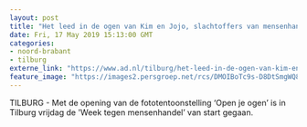```yaml
---
layout: post
title: "Het leed in de ogen van Kim en Jojo, slachtoffers van mensenhandel"
date: Fri, 17 May 2019 15:13:00 GMT
categories: 
- noord-brabant 
- tilburg 
externe_link: "https://www.ad.nl/tilburg/het-leed-in-de-ogen-van-kim-en-jojo-slachtoffers-van-mensenhandel~a9a847f7/"
feature_image: "https://images2.persgroep.net/rcs/DMOIBoTc9s-D8DtSmgWQ8Hqb-4E/diocontent/148615853/_fitwidth/400/?appId=21791a8992982cd8da851550a453bd7f&quality=0.7"
---
```


TILBURG - Met de opening van de fototentoonstelling ‘Open je ogen’ is in Tilburg vrijdag de 'Week tegen mensenhandel’ van start gegaan.
